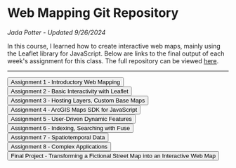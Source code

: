 # Web Mapping Git Repository

*Jada Potter - Updated 9/26/2024*

In this course, I learned how to create interactive web maps, mainly using the Leaflet library for JavaScript. Below are links to the final output of each week's assignment for this class. The full repository can be viewed [here](https://github.com/japotter1/web-mapping).

---

<button onclick="window.location.href='Lab1/index.html'">Assignment 1 - Introductory Web Mapping</button>
<br>
<button onclick="window.location.href='Lab2/index.html'">Assignment 2 - Basic Interactivity with Leaflet</button>
<br>
<button onclick="window.location.href='Lab3/index.html'">Assignment 3 - Hosting Layers, Custom Base Maps</button>
<br>
<button onclick="window.location.href='Lab4/index.html'">Assignment 4 - ArcGIS Maps SDK for JavaScript</button>
<br>
<button onclick="window.location.href='Lab5/index.html'">Assignment 5 - User-Driven Dynamic Features</button>
<br>
<button onclick="window.location.href='Lab6/index.html'">Assignment 6 - Indexing, Searching with Fuse</button>
<br>
<button onclick="window.location.href='Lab7/index.html'">Assignment 7 - Spatiotemporal Data</button>
<br>
<button onclick="window.location.href='Lab8/index.html'">Assignment 8 - Complex Applications</button>
<br>
<button onclick="window.location.href='Final/index.html'">Final Project - Transforming a Fictional Street Map into an Interactive Web Map</button>
<br>


